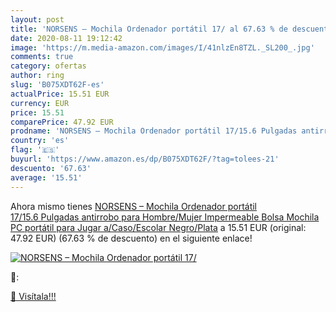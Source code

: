 ```yaml
---
layout: post
title: 'NORSENS – Mochila Ordenador portátil 17/ al 67.63 % de descuento'
date: 2020-08-11 19:12:42
image: 'https://m.media-amazon.com/images/I/41nlzEn8TZL._SL200_.jpg'
comments: true
category: ofertas
author: ring
slug: 'B075XDT62F-es'
actualPrice: 15.51 EUR
currency: EUR
price: 15.51
comparePrice: 47.92 EUR
prodname: 'NORSENS – Mochila Ordenador portátil 17/15.6 Pulgadas antirrobo para Hombre/Mujer  Impermeable Bolsa Mochila PC portátil para Jugar a/Caso/Escolar Negro/Plata'
country: 'es'
flag: '🇪🇸'
buyurl: 'https://www.amazon.es/dp/B075XDT62F/?tag=tolees-21'
descuento: '67.63'
average: '15.51'
---
```


Ahora mismo tienes [NORSENS – Mochila Ordenador portátil 17/15.6 Pulgadas antirrobo para Hombre/Mujer  Impermeable Bolsa Mochila PC portátil para Jugar a/Caso/Escolar Negro/Plata](https://www.amazon.es/dp/B075XDT62F/?tag=tolees-21) a 15.51 EUR (original: 47.92 EUR) (67.63 %  de descuento) en el siguiente enlace!

[![NORSENS – Mochila Ordenador portátil 17/](https://m.media-amazon.com/images/I/41nlzEn8TZL._SL200_.jpg)](https://www.amazon.es/dp/B075XDT62F/?tag=tolees-21)

🔎:


[🛒 Visítala!!!](https://www.amazon.es/dp/B075XDT62F/?tag=tolees-21)
